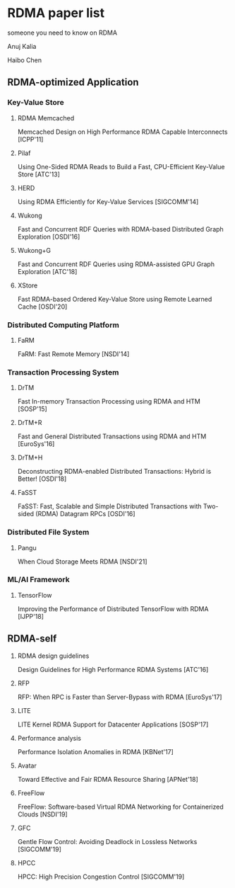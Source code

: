 # RDMA paper list

someone you need to know on RDMA

Anuj Kalia

Haibo Chen



## RDMA-optimized Application

### Key-Value Store

1. RDMA Memcached

   Memcached Design on High Performance RDMA Capable Interconnects [ICPP'11]

2. Pilaf

   Using One-Sided RDMA Reads to Build a Fast, CPU-Efficient Key-Value Store [ATC'13]

3. HERD

   Using RDMA Efficiently for Key-Value Services [SIGCOMM'14]

4. Wukong

   Fast and Concurrent RDF Queries with RDMA-based Distributed Graph Exploration [OSDI'16]

4. Wukong+G

   Fast and Concurrent RDF Queries using RDMA-assisted GPU Graph Exploration [ATC'18]

5. XStore

   Fast RDMA-based Ordered Key-Value Store using Remote Learned Cache [OSDI'20]

   

### Distributed Computing Platform

1. FaRM

   FaRM: Fast Remote Memory [NSDI'14]

###  Transaction Processing System

1. DrTM

   Fast In-memory Transaction Processing using RDMA and HTM [SOSP'15]

2. DrTM+R

   Fast and General Distributed Transactions using RDMA and HTM [EuroSys'16]

3. DrTM+H

   Deconstructing RDMA-enabled Distributed Transactions: Hybrid is Better! [OSDI'18]

4. FaSST

   FaSST: Fast, Scalable and Simple Distributed Transactions with Two-sided (RDMA) Datagram RPCs [OSDI'16]

### Distributed File System

1. Pangu

   When Cloud Storage Meets RDMA [NSDI'21]

### ML/AI Framework

1. TensorFlow

   Improving the Performance of Distributed TensorFlow with RDMA [IJPP'18]



## RDMA-self 

1. RDMA design guidelines

   Design Guidelines for High Performance RDMA Systems [ATC'16]

2. RFP

   RFP: When RPC is Faster than Server-Bypass with RDMA [EuroSys'17]

3. LITE

   LITE Kernel RDMA Support for Datacenter Applications [SOSP'17]

6. Performance analysis

   Performance Isolation Anomalies in RDMA [KBNet'17]

7. Avatar

   Toward Effective and Fair RDMA Resource Sharing [APNet'18]

8. FreeFlow

   FreeFlow: Software-based Virtual RDMA Networking for Containerized Clouds [NSDI'19]

9. GFC

   Gentle Flow Control: Avoiding Deadlock in Lossless Networks [SIGCOMM'19]

10. HPCC

    HPCC: High Precision Congestion Control [SIGCOMM'19]